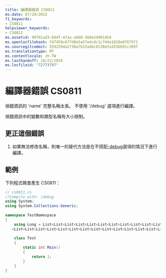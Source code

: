 ```yaml
---
title: 編譯器錯誤 CS0811
ms.date: 07/20/2015
f1_keywords:
- CS0811
helpviewer_keywords:
- CS0811
ms.assetid: 99f81ad3-684f-47aa-adb8-360e24901454
ms.openlocfilehash: f47459c67fd0a5a57edcdc1c744a1010e87875f1
ms.sourcegitcommit: 559259da2738a7b33a46c0130e51d336091c2097
ms.translationtype: MT
ms.contentlocale: zh-TW
ms.lasthandoff: 10/22/2019
ms.locfileid: "72773797"
---
```

# <a name="compiler-error-cs0811"></a>編譯器錯誤 CS0811
偵錯資訊的 'name' 完整名稱太長。 不使用 '/debug' 選項進行編譯。  
  
 偵錯資訊中的變數和類型名稱有大小限制。  
  
## <a name="to-correct-this-error"></a>更正這個錯誤  
  
1. 如果無法修改名稱，則唯一的替代方法是在不搭配[-debug](../language-reference/compiler-options/debug-compiler-option.md)選項的情況下進行編譯。  
  
## <a name="example"></a>範例  
 下列程式碼會產生 CS0811：  
  
```csharp  
// cs0811.cs  
//Compile with: /debug  
using System;  
using System.Collections.Generic;  
  
namespace TestNamespace  
{  
    using Long = List<List<List<List<List<List<List<List<List<List<List<List<List  
   <List<List<List<List<List<List<List<List<List<List<List<List<List<List<List<int>>>>>>>>>>>>>>>>>>>>>>>>>>>>; // CS0811  
  
    class Test  
    {  
        static int Main()  
        {  
            return 1;  
        }  
    }  
}  
```

